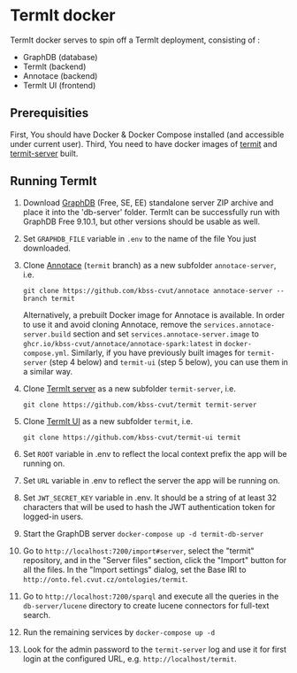 # TermIt docker
TermIt docker serves to spin off a TermIt deployment, consisting of :
- GraphDB (database)
- TermIt (backend)
- Annotace (backend)
- TermIt UI (frontend)

## Prerequisities
First, You should have Docker & Docker Compose installed (and accessible under current user).
Third, You need to have docker images of [termit](https://github.com/kbss-cvut/termit-ui) and [termit-server](https://github.com/kbss-cvut/termit) built.

## Running TermIt
1. Download [GraphDB](https://www.ontotext.com) (Free, SE, EE) standalone server ZIP archive and place it into the 'db-server' folder. TermIt can be successfully run with GraphDB Free 9.10.1, but other versions should be usable as well.
2. Set `GRAPHDB_FILE` variable in `.env` to the name of the file You just downloaded.
3. Clone [Annotace](https://github.com/kbss-cvut/annotace) (`termit` branch) as a new subfolder `annotace-server`, i.e.
   
   `git clone https://github.com/kbss-cvut/annotace annotace-server --branch termit`

   Alternatively, a prebuilt Docker image for Annotace is available. In order to use it and avoid cloning Annotace, remove the `services.annotace-server.build` section and set `services.annotace-server.image` to `ghcr.io/kbss-cvut/annotace/annotace-spark:latest` in `docker-compose.yml`. Similarly, if you have previously built images for `termit-server` (step 4 below) and `termit-ui` (step 5 below), you can use them in a similar way.

4. Clone [TermIt server](https://github.com/kbss-cvut/termit) as a new subfolder `termit-server`, i.e.
   
   `git clone https://github.com/kbss-cvut/termit termit-server`
5. Clone [TermIt UI](https://github.com/kbss-cvut/termit-ui) as a new subfolder `termit`, i.e.
   
   `git clone https://github.com/kbss-cvut/termit-ui termit`
   
6. Set `ROOT` variable in .env to reflect the local context prefix the app will be running on.
7. Set `URL` variable in .env to reflect the server the app will be running on.
8. Set `JWT_SECRET_KEY` variable in .env. It should be a string of at least 32 characters that will be used to hash the JWT authentication token for logged-in users.
9. Start the GraphDB server
   `docker-compose up -d termit-db-server`
10. Go to `http://localhost:7200/import#server`, select the "termit" repository, and in the "Server files" section, click the "Import" button for all the files. In the "Import settings" dialog, set the Base IRI to `http://onto.fel.cvut.cz/ontologies/termit`.
11. Go to `http://localhost:7200/sparql` and execute all the queries in the `db-server/lucene` directory to create lucene connectors for full-text search.
12. Run the remaining services by
    `docker-compose up -d`
13. Look for the admin password to the `termit-server` log and use it for first login at the configured URL, e.g. `http://localhost/termit`.
